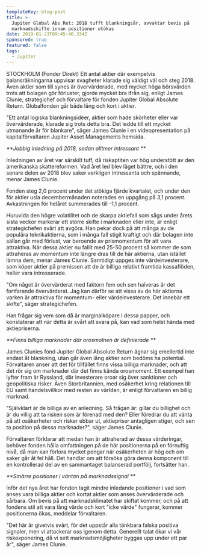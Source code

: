```yaml
---
templateKey: blog-post
title: >-
  Jupiter Global Abs Ret: 2018 tufft blankningsår, avvaktar bevis på
  marknadsskifte innan positioner utökas
date: 2019-01-23T09:45:40.334Z
sponsored: true
featured: false
tags:
  - Jupiter
---
```

STOCKHOLM (Fonder Direkt) Ett antal aktier där exempelvis balansräkningarna uppvisar svagheter klarade sig väldigt väl och steg 2018. Även aktier som till synes är övervärderade, med mycket höga börsvärden trots att bolagen gör förluster, gjorde mycket bra ifrån sig, enligt James Clunie, strategichef och förvaltare för fonden Jupiter Global Absolute Return. Globalfonden går både lång och kort i aktier.



"Ett antal logiska blankningsidéer, aktier som hade skörheter eller var övervärderade, klarade sig trots detta bra. Det ledde till ett mycket utmanande år för blankare", säger James Clunie i en videopresentation på kapitalförvaltaren Jupiter Asset Managements hemsida.



_**Jobbig inledning på 2018, sedan alltmer intressant**_

Inledningen av året var särskilt tuff, då riskaptiten var hög understött av den amerikanska skattereformen. Vad året led blev läget bättre, och i den senare delen av 2018 blev saker verkligen intressanta och spännande, menar James Clunie.



Fonden steg 2,0 procent under det stökiga fjärde kvartalet, och under den för aktier usla decembermånaden noterades en uppgång på 3,1 procent. Avkastningen för helåret summerades till -1,1 procent.



Huruvida den högre volatilitet och de skarpa aktiefall som sågs under årets sista veckor markerar ett större skifte i marknaden eller inte, är enligt strategichefen svårt att avgöra. Han pekar dock på att många av de populära teknikaktierna, som i många fall stigit kraftigt och där bolagen inte sällan går med förlust, var beroende av prismomentum för att vara attraktiva. När dessa aktier nu fallit med 25-50 procent så kommer de som attraheras av momentum inte längre dras till de här aktierna, utan istället lämna dem, menar James Clunie. Samtidigt uppges inte värdeinvesterare, som köper aktier på premissen att de är billiga relativt framtida kassaflöden, heller vara intresserade.



"Om något är övervärderat med faktorn fem och sen halveras är det fortfarande övervärderat. Jag kan därför se att vissa av de här aktierna varken är attraktiva för momentum- eller värdeinvesterare. Det innebär ett skifte", säger strategichefen.



Han frågar sig vem som då är marginalköpare i dessa papper, och konstaterar att när detta är svårt att svara på, kan vad som helst hända med aktiepriserna.



_**Finns billiga marknader där orosmolnen är definierade**_



James Clunies fond Jupiter Global Absolute Return ägnar sig emellertid inte endast åt blankning, utan går även lång aktier som bedöms ha potential. Förvaltaren anser att det för tillfället finns vissa billiga marknader, och att det rör sig om marknader där det finns kända orosmoment. Ett exempel han lyfter fram är Ryssland, där investerare oroar sig över sanktioner och geopolitiska risker. Även Storbritannien, med osäkerhet kring relationen till EU samt handelsvillkor med resten av världen, är enligt förvaltaren en billig marknad.



"Självklart är de billiga av en anledning. Så frågan är: gillar du billighet och är du villig att ta risken som är förenad med den? Eller föredrar du att vänta på att osäkerheter och risker ebbar ut, aktiepriser antagligen stiger, och sen ta position på dessa marknader?", säger James Clunie.



Förvaltaren förklarar att medan han är attraherad av dessa värderingar, behöver fonden hålla omfattningen på de här positionerna på en förnuftig nivå, då man kan förlora mycket pengar när osäkerheten är hög och om saker går åt fel håll. Det handlar om att försöka göra denna komponent till en kontrollerad del av en sammantaget balanserad portfölj, fortsätter han.



_**Smärre positioner i väntan på marknadssignal**_



Inför det nya året har fonden tagit mindre inledande positioner i vad som anses vara billiga aktier och kortat aktier som anses övervärderade och sårbara. Om bevis på att marknadsklimatet har skiftat kommer, och på att fondens stil att vara lång värde och kort "icke värde" fungerar, kommer positionerna ökas, meddelar förvaltaren.



"Det här är givetvis svårt, för det uppstår alla tänkbara falska positiva signaler, men vi attackerar oss igenom detta. Generellt talat ökar vi vår riskexponering, då vi sett marknadsmöjligheter byggas upp under ett par år", säger James Clunie.
